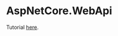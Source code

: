 # AspNetCore.WebApi

Tutorial [here](https://learn.microsoft.com/en-us/aspnet/core/tutorials/first-web-api?view=aspnetcore-8.0).